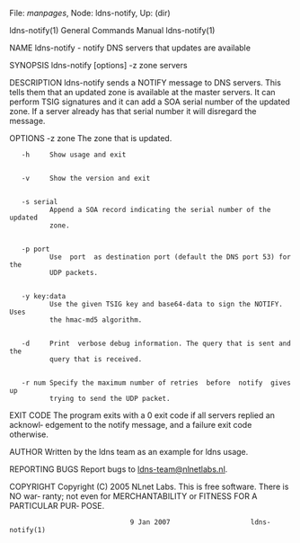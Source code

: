 File: *manpages*,  Node: ldns-notify,  Up: (dir)

ldns-notify(1)              General Commands Manual             ldns-notify(1)



NAME
       ldns-notify - notify DNS servers that updates are available

SYNOPSIS
       ldns-notify [options] -z zone servers


DESCRIPTION
       ldns-notify sends a NOTIFY message to DNS servers. This tells them that
       an updated zone is available at the master servers. It can perform TSIG
       signatures  and it can add a SOA serial number of the updated zone.  If
       a server already has that serial number it will disregard the message.


OPTIONS
       -z zone
              The zone that is updated.


       -h     Show usage and exit


       -v     Show the version and exit


       -s serial
              Append a SOA record indicating the serial number of the  updated
              zone.


       -p port
              Use  port  as destination port (default the DNS port 53) for the
              UDP packets.


       -y key:data
              Use the given TSIG key and base64-data to sign the NOTIFY.  Uses
              the hmac-md5 algorithm.


       -d     Print  verbose debug information. The query that is sent and the
              query that is received.


       -r num Specify the maximum number of retries  before  notify  gives  up
              trying to send the UDP packet.


EXIT CODE
       The program exits with a 0 exit code if all servers replied an acknowl‐
       edgement to the notify message, and a failure exit code otherwise.


AUTHOR
       Written by the ldns team as an example for ldns usage.


REPORTING BUGS
       Report bugs to <ldns-team@nlnetlabs.nl>.


COPYRIGHT
       Copyright (C) 2005 NLnet Labs. This is free software. There is NO  war‐
       ranty;  not  even  for MERCHANTABILITY or FITNESS FOR A PARTICULAR PUR‐
       POSE.



                                  9 Jan 2007                    ldns-notify(1)
